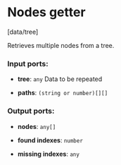 # Nodes getter

[data/tree]

Retrieves multiple nodes from a tree.

### Input ports:

* __tree__: `any`
    Data to be repeated



* __paths__: `(string or number)[][]`


### Output ports:

* __nodes__: `any[]`


* __found indexes__: `number`


* __missing indexes__: `any`


